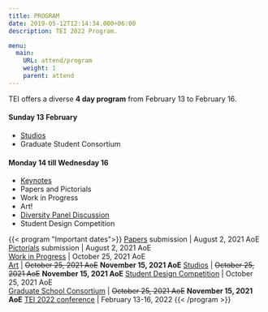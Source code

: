```yaml
---
title: PROGRAM
date: 2019-05-12T12:14:34.000+06:00
description: TEI 2022 Program.

menu:
  main:
    URL: attend/program
    weight: 1
    parent: attend
---
```


TEI offers a diverse **4 day program** from February 13 to February 16.

#### Sunday 13 February

* [Studios](/2022/attend/studios)
* Graduate Student Consortium

#### Monday 14 till Wednesday 16

* [Keynotes](/2022/attend/keynotes)
* Papers and Pictorials
* Work in Progress
* Art!
* [Diversity Panel Discussion](/2022/attend/diversity-inclusion)
* Student Design Competition


{{< program "Important dates">}}
[Papers](/2022/participate/papers) submission | August 2, 2021 AoE
[Pictorials](/2022/participate/pictorials) submission | August 2, 2021 AoE  
[Work in Progress](/2022/participate/work-in-progress) | October 25, 2021 AoE  
[Art](/2022/participate/art) | ~~October 25, 2021 AoE~~ **November 15, 2021 AoE**
[Studios](/2022/participate/studios) | ~~October 25, 2021 AoE~~ **November 15, 2021 AoE**
[Student Design Competition](/2022/participate/student-design-competition) | October 25, 2021 AoE  
[Graduate School Consortium](/2022/participate/graduate-student-consortium) | ~~October 25, 2021 AoE~~ **November 15, 2021 AoE**
[TEI 2022 conference](/2022) | February 13-16, 2022
{{< /program >}}
